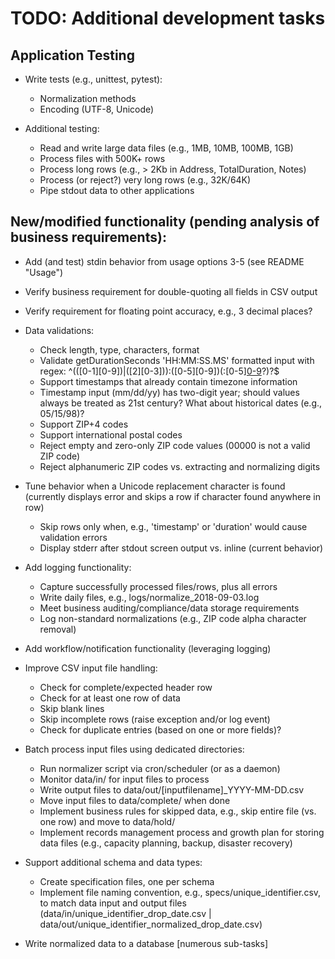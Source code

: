 
# TODO: Additional development tasks

## Application Testing

* Write tests (e.g., unittest, pytest):
    - Normalization methods
    - Encoding (UTF-8, Unicode)

* Additional testing:
    - Read and write large data files (e.g., 1MB, 10MB, 100MB, 1GB)
    - Process files with 500K+ rows
    - Process long rows (e.g., > 2Kb in Address, TotalDuration, Notes)
    - Process (or reject?) very long rows (e.g., 32K/64K)
    - Pipe stdout data to other applications


## New/modified functionality (pending analysis of business requirements):

* Add (and test) stdin behavior from usage options 3-5 (see README "Usage")
* Verify business requirement for double-quoting all fields in CSV output
* Verify requirement for floating point accuracy, e.g., 3 decimal places?

* Data validations:
    - Check length, type, characters, format
    - Validate getDurationSeconds 'HH:MM:SS.MS' formatted input with regex:
      ^(([0-1][0-9])|([2][0-3])):([0-5][0-9])(:[0-5][0-9](?:[.]\d{1,3})?)?$
    - Support timestamps that already contain timezone information
    - Timestamp input (mm/dd/yy) has two-digit year; should values always be
      treated as 21st century? What about historical dates (e.g., 05/15/98)?
    - Support ZIP+4 codes
    - Support international postal codes
    - Reject empty and zero-only ZIP code values (00000 is not a valid ZIP code)
    - Reject alphanumeric ZIP codes vs. extracting and normalizing digits

* Tune behavior when a Unicode replacement character is found (currently displays error and skips a row if character found anywhere in row)
    - Skip rows only when, e.g., 'timestamp' or 'duration' would cause validation errors
    - Display stderr after stdout screen output vs. inline (current behavior)

* Add logging functionality:
    - Capture successfully processed files/rows, plus all errors
    - Write daily files, e.g., logs/normalize_2018-09-03.log
    - Meet business auditing/compliance/data storage requirements
    - Log non-standard normalizations (e.g., ZIP code alpha character removal)

* Add workflow/notification functionality (leveraging logging)

* Improve CSV input file handling:
    - Check for complete/expected header row
    - Check for at least one row of data
    - Skip blank lines
    - Skip incomplete rows (raise exception and/or log event)
    - Check for duplicate entries (based on one or more fields)?

* Batch process input files using dedicated directories:
    - Run normalizer script via cron/scheduler (or as a daemon)
    - Monitor data/in/ for input files to process
    - Write output files to data/out/[inputfilename]_YYYY-MM-DD.csv
    - Move input files to data/complete/ when done
    - Implement business rules for skipped data, e.g., skip entire file (vs. one row) and move to data/hold/
    - Implement records management process and growth plan for storing data files (e.g., capacity planning, backup, disaster recovery)

* Support additional schema and data types:
    - Create specification files, one per schema
    - Implement file naming convention, e.g., specs/unique_identifier.csv, to match data input and output files
      (data/in/unique_identifier_drop_date.csv | data/out/unique_identifier_normalized_drop_date.csv)

* Write normalized data to a database [numerous sub-tasks]
